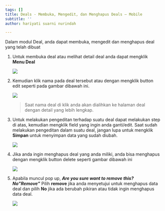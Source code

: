 ```yaml
---
tags: []
title: Deals - Membuka, Mengedit, dan Menghapus Deals – Mobile
subtitle: ''
author: hariyati suarni nurindah

---
```

Dalam modul Deal, anda dapat membuka, mengedit dan menghapus deal yang telah dibuat

1. Untuk membuka deal atau melihat detail deal anda dapat mengklik **Menu Deal**

   ![](/uploads/mengeditdeal1.jpeg)
2. Kemudian klik nama pada deal tersebut atau dengan mengklik button edit seperti pada gambar dibawah ini.

   ![](/uploads/mengeditdeal2.jpeg)

   > Saat nama deal di klik anda akan dialihkan ke halaman deal  dengan detail yang lebih lengkap.
3. Untuk melakukan pengeditan terhadap suatu deal dapat melakukan step di atas, kemudian mengklik field yang ingin anda ganti/edit. Saat sudah melakukan pengeditan dalam suatu deal, jangan lupa untuk mengklik **Simpan** untuk menyimpan data yang sudah diubah.

   ![](/uploads/mengeditdeal3.jpeg)
4. Jika anda ingin menghapus deal yang anda miliki, anda bisa menghapus dengan mengklik button delete seperti gambar dibawah ini

   ![](/uploads/mengeditdea4.jpeg)
5. Apabila muncul pop up, **_Are you sure want to remove this? No”Remove”_** Pilih **remove** jika anda menyetujui untuk menghapus data deal dan pilih **No** jika ada berubah pikiran atau tidak ingin menghapus data deal.

   ![](/uploads/mengeditdeal5.jpeg)